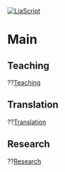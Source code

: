 <!--
author:   Mark Jacob
email:    markjjacob@hotmail.com
version:  0.1.0
language: en
narrator: US English Female

comment:  This simple description of your course.
          Multiline is also okay.

icon: https://www.tu-chemnitz.de/phil/english/iaa/priaa/priaaimages/Flyer%20TU%20Chemnitz_2.jpg

import: https://raw.githubusercontent.com/liaScript/mermaid_template/master/README.md

link:     https://cdn.jsdelivr.net/chartist.js/latest/chartist.min.css

script:   https://cdn.jsdelivr.net/chartist.js/latest/chartist.min.js

translation: Français translations/French.md
-->

[![LiaScript](https://raw.githubusercontent.com/LiaScript/LiaScript/master/badges/course.svg)](https://liascript.github.io/course/?https://github.com/TUBAF-IUZ-LiaScript/chemnitz/blob/main/main.md)

# Main

## Teaching
??[Teaching](https://liascript.github.io/course/?https://https://github.com/markjjacob/chemnitz/blob/main/Research.md)

## Translation
??[Translation](https://liascript.github.io/course/?https://github.com/markjjacob/chemnitz/blob/main/Translation.md)

## Research
??[Research](https://liascript.github.io/course/?https://github.com/markjjacob/chemnitz/blob/main/Research.md)